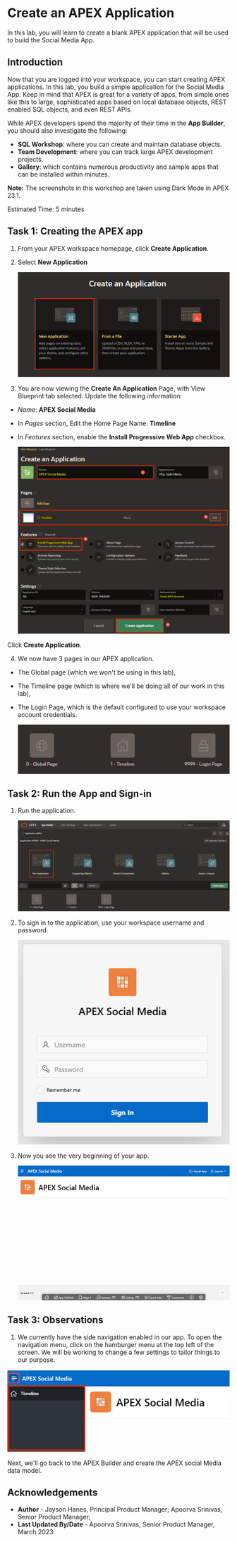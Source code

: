 # Create an APEX Application

In this lab, you will learn to create a blank APEX application that will be used to build the Social Media App.

## Introduction
Now that you are logged into your workspace, you can start creating APEX applications. In this lab, you build a simple application for the Social Media App. Keep in mind that APEX is great for a variety of apps, from simple ones like this to large, sophisticated apps based on local database objects, REST enabled SQL objects, and even REST APIs.

While APEX developers spend the majority of their time in the **App Builder**, you should also investigate the following:
- **SQL Workshop**: where you can create and maintain database objects.
- **Team Development**: where you can track large APEX development projects.
- **Gallery**: which contains numerous productivity and sample apps that can be installed within minutes.

**Note:** The screenshots in this workshop are taken using Dark Mode in APEX 23.1.

Estimated Time: 5 minutes

## **Task 1**: Creating the APEX app

1. From your APEX workspace homepage, click **Create Application**.

2. Select **New Application**

    !["Create App options"](images/create-app.png "")

3. You are now viewing the **Create An Application** Page, with View
Blueprint tab selected. Update the following information:

- *Name*: **APEX Social Media**

- In *Pages* section, Edit the Home Page Name: **Timeline**

- In *Features* section, enable the **Install Progressive Web App** checkbox.

    !["Create App wizard"](images/app-details.png "")

Click **Create Application**.

4. We now have 3 pages in our APEX application.
- The Global page (which we won't be using in this lab),
- The Timeline page (which is where we'll be doing all of our work in this lab),
- The Login Page, which is the default configured to use your workspace account credentials.

    !["The pages in the app"](images/pages.png "")


## **Task 2**: Run the App and Sign-in

1. Run the application.

    ![Application home page](images/run-app.png "")

2. To sign in to the application, use your workspace username and password.

    ![Sign in page](images/sign-in.png "")

3. Now you see the very beginning of your app.

    ![First outlook of the app](images/app-running.png "")

## **Task 3**: Observations

1. We currently have the side navigation enabled in our app. To open the navigation menu, click on the hamburger menu at the top left of the screen. We will be working to change a few settings to tailor things to our purpose.

![Navigation menu of the app](images/app-nav.png "")

Next, we'll go back to the APEX Builder and
create the APEX social Media data model.

## **Acknowledgements**

 - **Author** - Jayson Hanes, Principal Product Manager; Apoorva Srinivas, Senior Product Manager;
 - **Last Updated By/Date** - Apoorva Srinivas, Senior Product Manager, March 2023
